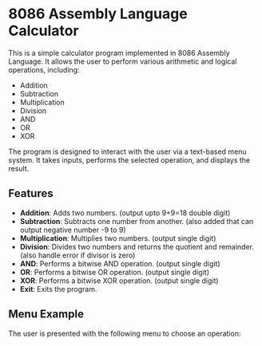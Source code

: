 # 8086 Assembly Language Calculator

This is a simple calculator program implemented in 8086 Assembly Language. It allows the user to perform various arithmetic and logical operations, including:

- Addition
- Subtraction
- Multiplication
- Division
- AND
- OR
- XOR

The program is designed to interact with the user via a text-based menu system. It takes inputs, performs the selected operation, and displays the result.

## Features

- **Addition**: Adds two numbers. (output upto 9+9=18 double digit)
- **Subtraction**: Subtracts one number from another. (also added that can output negative number -9 to 9)
- **Multiplication**: Multiplies two numbers. (output single digit)
- **Division**: Divides two numbers and returns the quotient and remainder.(also handle error if divisor is zero)
- **AND**: Performs a bitwise AND operation. (output single digit)
- **OR**: Performs a bitwise OR operation. (output single digit)
- **XOR**: Performs a bitwise XOR operation. (output single digit)
- **Exit**: Exits the program.

## Menu Example

The user is presented with the following menu to choose an operation:

